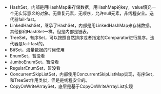 - HashSet，内部是用HashMap来存储数据，用HashMap的key，value填充一个无实际意义的对象。无重复元素，无顺序，允许null元素，非线程安全。迭代器fail-fast。
- LinkedHashSet，继承了HashSet，内部是用LinkedHashMap来存储数据。其他都和HashSet一样。但是内部是链表。
- TreeSet，有序Set，可以按照自然排序或者指定的Comparator进行排序。迭代器是fail-fast的。
- BitSet，海量数据的时候使用
- EnumSet，暂没看
- JumboEnumSet，暂没看
- RegularEnumSet，暂没看
- ConcurrentSkipListSet，内部使用ConcurrentSkipListMap实现，有序Set，和TreeSet作用类似，但是是线程安全的。
- CopyOnWriteArraySet，底层是基于CopyOnWriteArrayList实现
